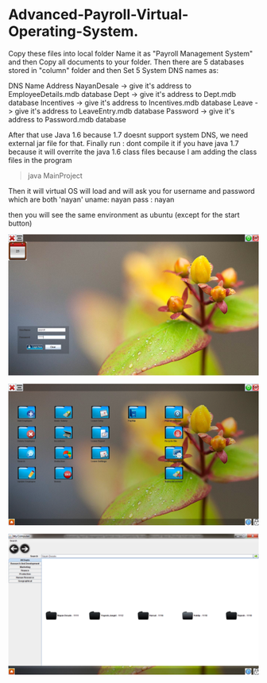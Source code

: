 # Advanced-Payroll-Virtual-Operating-System.
Copy these files into local folder Name it as "Payroll Management System"
and then Copy all documents to your folder.
Then there are 5 databases stored in "column" folder and then Set 5 System DNS names as:

DNS Name                Address
NayanDesale ->  give it's address to EmployeeDetails.mdb database
Dept        ->  give it's address to Dept.mdb database
Incentives  ->  give it's address to Incentives.mdb database
Leave       ->  give it's address to LeaveEntry.mdb database
Password    ->  give it's address to Password.mdb database

After that use Java 1.6 because 1.7 doesnt support system DNS, we need external jar file for that.
Finally run :
dont compile it if you have java 1.7 because it will overrite the java 1.6 class files because I am adding the class files in the program
>java MainProject

Then it will virtual OS will load and will ask you for username and password which are both 'nayan'
uname: nayan
pass : nayan

then you will see the same environment as ubuntu (except for the start button)


![Login Window](Image/paypr1.png)



![Welcome](Image/paypr2.png)


![Employee folders/data.  Everything is working concurrently using threading](Image/paypr3.png)
